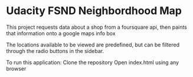 # Udacity FSND Neighbordhood Map

This project requests data about a shop from a foursquare api, then paints that information onto a google maps info box

The locations available to be viewed are predefined, but can be filtered through the radio buttons in the sidebar.


To run this application:
	Clone the repository
	Open index.html using any browser